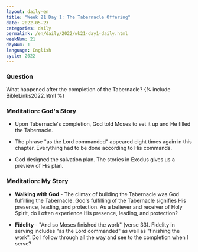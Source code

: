 ```yaml
---
layout: daily-en
title: "Week 21 Day 1: The Tabernacle Offering"
date: 2022-05-23
categories: daily
permalink: /en/daily/2022/wk21-day1-daily.html
weekNum: 21
dayNum: 1
language: English
cycle: 2022
---
```


### Question     
What happened after the completion of the Tabernacle?
{% include BibleLinks2022.html %} 

### Meditation: God's Story   
+ Upon Tabernacle's completion, God told Moses to set it up and He filled the Tabernacle. 

+ The phrase "as the Lord commanded" appeared eight times again in this chapter. Everything had to be done according to His commands. 

+ God designed the salvation plan. The stories in Exodus gives us a preview of His plan. 

### Meditation: My Story   
+ **Walking with God** - The climax of building the Tabernacle was God fulfilling the Tabernacle. God's fulfilling of the Tabernacle signifies His presence, leading, and protection. As a believer and receiver of Holy Spirit, do I often experience His presence, leading, and protection? 

+ **Fidelity** - "And so Moses finished the work" (verse 33). Fidelity in serving includes "as the Lord commanded" as well as "finishing the work". Do I follow through all the way and see to the completion when I serve? 
